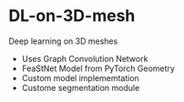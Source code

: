 # DL-on-3D-mesh
Deep learning on 3D meshes
- Uses Graph Convolution Network
- FeaStNet Model from PyTorch Geometry
- Custom model implememtation
- Custome segmentation module
